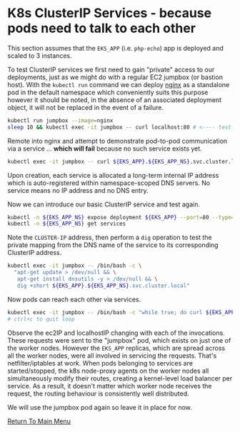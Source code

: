 # K8s ClusterIP Services - because pods need to talk to each other

This section assumes that the `EKS_APP` (i.e. `php-echo`) app is deployed and scaled to 3 instances.

To test ClusterIP services we first need to gain "private" access to our deployments, just as we might do with a regular EC2 jumpbox (or bastion host).
With the `kubectl run` command we can deploy [nginx](https://www.nginx.com) as a standalone pod in the default namespace which conveniently suits this purpose however it should be noted, in the absence of an associated deployment object, it will not be replaced in the event of a failure.
```bash
kubectl run jumpbox --image=nginx
sleep 10 && kubectl exec -it jumpbox -- curl localhost:80 # <---- test the NGINX welcome page
```

Remote into nginx and attempt to demonstrate pod-to-pod communication via a service ... **which will fail** because no such service exists yet.
```bash
kubectl exec -it jumpbox -- curl ${EKS_APP}.${EKS_APP_NS}.svc.cluster.local:80 # <---- FAILURE!
```

Upon creation, each service is allocated a long-term internal IP address which is auto-registered within namespace-scoped DNS servers.
No service means no IP address and no DNS entry.

Now we can introduce our basic ClusterIP service and test again.
```bash
kubectl -n ${EKS_APP_NS} expose deployment ${EKS_APP} --port=80 --type=ClusterIP
kubectl -n ${EKS_APP_NS} get services
```

Note the `CLUSTER-IP` address, then perform a `dig` operation to test the private mapping from the DNS name of the service to its corresponding ClusterIP address.
```bash
kubectl exec -it jumpbox -- /bin/bash -c \
  "apt-get update > /dev/null && \
   apt-get install dnsutils -y > /dev/null && \
   dig +short ${EKS_APP}.${EKS_APP_NS}.svc.cluster.local"
```

Now pods can reach each other via services.
```bash
kubectl exec -it jumpbox -- /bin/bash -c "while true; do curl ${EKS_APP}.${EKS_APP_NS}.svc.cluster.local:80; done"
# ctrl+c to quit loop
```

Observe the ec2IP and localhostIP changing with each of the invocations.
These requests were sent to the "jumpbox" pod, which exists on just one of the worker nodes.
However the `EKS_APP` replicas, which are spread across all the worker nodes, were all involved in servicing the requests.
That's netfilter/iptables at work.
When pods belonging to services are started/stopped, the k8s node-proxy agents on the worker nodes all simultaneously modify their routes, creating a kernel-level load balancer per service.
As a result, it doesn't matter which worker node receives the request, the routing behaviour is consistently well distributed.

We will use the jumpbox pod again so leave it in place for now.

[Return To Main Menu](/README.md)
